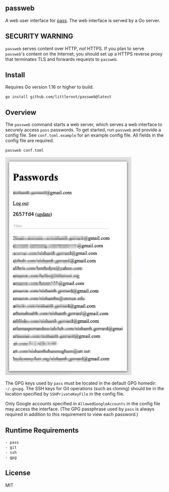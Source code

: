 ## passweb

A web user interface for [pass][1]. The web interface is served by a Go
server.

## SECURITY WARNING

`passweb` serves content over HTTP, _not_ HTTPS. If you plan to serve
`passweb`'s content on the Internet, you should set up a HTTPS reverse proxy
that terminates TLS and forwards requests to `passweb`.

## Install

Requires Go version 1.16 or higher to build.

```
go install github.com/littleroot/passweb@latest
```

## Overview

The `passweb` command starts a web server, which serves a web interface to
securely access `pass` passwords. To get started, run `passweb` and provide a
config file.  See `conf.toml.example` for an example config file. All fields
in the config file are required.

```
passweb conf.toml
```

<img alt="screenshot of passweb user interface" src=".screenshots/front.png" width="400" />

The GPG keys used by `pass` must be located in the default GPG homedir:
`~/.gnupg`.  The SSH keys for Git operations (such as cloning) should be in
the location specified by `SSHPrivateKeyFile` in the config file.

Only Google accounts specified in `AllowedGoogleAccounts` in the config file
may access the interface. (The GPG passphrase used by `pass` is always
required in addition to this requirement to view each password.)

## Runtime Requirements

```
- pass
- git
- ssh
- gpg
```

## License

MIT

[1]: http://passworstore.org
